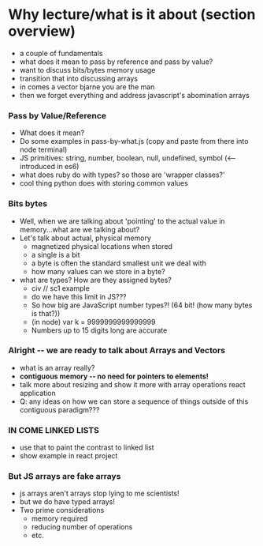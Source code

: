 # Why lecture/what is it about (section overview)
  - a couple of fundamentals
  - what does it mean to pass by reference and pass by value?
  - want to discuss bits/bytes memory usage
  - transition that into discussing arrays
  - in comes a vector bjarne you are the man
  - then we forget everything and address javascript's abomination arrays

### Pass by Value/Reference
  - What does it mean?
  - Do some examples in pass-by-what.js (copy and paste from there into node terminal)
  - JS primitives: string, number, boolean, null, undefined, symbol (<-- introduced in es6)
  - what does ruby do with types? so those are 'wrapper classes?'
  - cool thing python does with storing common values

### Bits bytes
  - Well, when we are talking about 'pointing' to the actual value in memory...what are we talking about?
  - Let's talk about actual, physical memory
    - magnetized physical locations when stored
    - a single is a bit
    - a byte is often the standard smallest unit we deal with
    - how many values can we store in a byte?
  - what are types? How are they assigned bytes?
    - civ // sc1 example
    - do we have this limit in JS???
    - So how big are JavaScript number types?! (64 bit! (how many bytes is that?))
    - (in node) var k = 9999999999999999
    - Numbers up to 15 digits long are accurate

### Alright -- we are ready to talk about Arrays and Vectors
  - what is an array really?
  - **contiguous memory -- no need for pointers to elements!**
  - talk more about resizing and show it more with array operations react application
  - Q: any ideas on how we can store a sequence of things outside of this contiguous paradigm???
### IN COME LINKED LISTS
  - use that to paint the contrast to linked list
  - show example in react project

### But JS arrays are fake arrays
  - js arrays aren't arrays stop lying to me scientists!
  - but we do have typed arrays!
  - Two prime considerations
    - memory required
    - reducing number of operations
    - etc.
